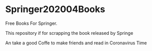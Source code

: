 # Springer202004Books
Free Books For Springer. 

This repository if for scrapping the book released by Springe 

An take a good Coffe to make friends and read in Coronavirus Time


<script type='text/javascript' src='https://ko-fi.com/widgets/widget_2.js'></script><script type='text/javascript'>kofiwidget2.init('Support Me on Ko-fi', '#29abe0', 'E1E11NK6E');kofiwidget2.draw();</script> 
